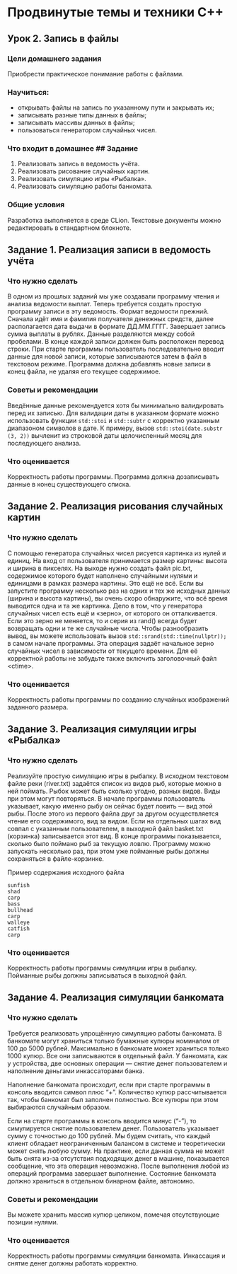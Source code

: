 # Продвинутые темы и техники C++
## Урок 2. Запись в файлы
### Цели домашнего задания

Приобрести практическое понимание работы с файлами.<br>
### Научиться:
* открывать файлы на запись по указанному пути и закрывать их;
* записывать разные типы данных в файлы;
* записывать массивы данных в файлы;
* пользоваться генератором случайных чисел.

### Что входит в домашнее ## Задание
1. Реализовать запись в ведомость учёта.
2. Реализовать рисование случайных картин.
3. Реализовать симуляцию игры «Рыбалка».
4. Реализовать симуляцию работы банкомата.

### Общие условия
Разработка выполняется в среде CLion. Текстовые документы можно редактировать в 
стандартном блокноте.

## Задание 1. Реализация записи в ведомость учёта

### Что нужно сделать
В одном из прошлых заданий мы уже создавали программу чтения и анализа ведомости выплат. 
Теперь требуется создать простую программу записи в эту ведомость.
Формат ведомости прежний. Сначала идёт имя и фамилия получателя денежных средств, далее 
располагается дата выдачи в формате ДД.ММ.ГГГГ. Завершает запись сумма выплаты в рублях. 
Данные разделяются между собой пробелами. В конце каждой записи должен быть расположен 
перевод строки.
При старте программы пользователь последовательно вводит данные для новой записи, 
которые записываются затем в файл в текстовом режиме. Программа должна добавлять новые 
записи в конец файла, не удаляя его текущее содержимое.

### Советы и рекомендации
Введённые данные рекомендуется хотя бы минимально валидировать перед их записью.
Для валидации даты в указанном формате можно использовать функции ```std::stoi```
 и ```std::subtr```
с корректно указанным диапазоном символов в дате. К примеру, вызов ```std::stoi(date.substr
(3, 2))``` вычленит из строковой даты целочисленный месяц для последующего анализа.

### Что оценивается
Корректность работы программы. Программа должна дозаписывать данные в конец 
существующего списка.


## Задание 2. Реализация рисования случайных картин

### Что нужно сделать
С помощью генератора случайных чисел рисуется картинка из нулей и единиц. На вход от 
пользователя принимается размер картины: высота и ширина в пикселях. На выходе нужно 
создать файл pic.txt, содержимое которого будет наполнено случайными нулями и единицами 
в рамках размера картины.
Это ещё не всё. Если вы запустите программу несколько раз на одних и тех же исходных 
данных (ширина и высота картины), вы очень скоро обнаружите, что всё время выводится 
одна и та же картинка. Дело в том, что у генератора случайных чисел есть ещё и «зерно», 
от которого он отталкивается. Если это зерно не меняется, то и серия из rand() всегда 
будет возвращать одни и те же случайные числа.
Чтобы разнообразить вывод, вы можете использовать вызов ```std::srand(std::time(nullptr));``` в самом начале программы. Эта операция задаёт начальное зерно случайных 
чисел в зависимости от текущего времени. Для её корректной работы не забудьте также 
включить заголовочный файл \<ctime\>.

### Что оценивается
Корректность работы программы по созданию случайных изображений заданного размера.

## Задание 3. Реализация симуляции игры «Рыбалка»

### Что нужно сделать
Реализуйте простую симуляцию игры в рыбалку. В исходном текстовом файле реки (river.txt) 
задаётся список из видов рыб, которые можно в ней поймать. Рыбок может быть сколько 
угодно, разных видов. Виды при этом могут повторяться.
В начале программы пользователь указывает, какую именно рыбу он сейчас будет ловить — 
вид этой рыбы. После этого из первого файла друг за другом осуществляется чтение его 
содержимого, вид за видом. Если на отдельных шагах вид совпал с указанным пользователем, 
в выходной файл basket.txt (корзинка) записывается этот вид.
В конце программы показывается, сколько было поймано рыб за текущую ловлю. Программу 
можно запускать несколько раз, при этом уже пойманные рыбы должны сохраняться в 
файле-корзинке.

Пример содержания исходного файла
```
sunfish
shad
carp
bass
bullhead
carp
walleye
catfish
carp
```

### Что оценивается
Корректность работы программы симуляции игры в рыбалку. Пойманные рыбы должны 
записываться в выходной файл.

## Задание 4. Реализация симуляции банкомата

### Что нужно сделать
Требуется реализовать упрощённую симуляцию работы банкомата. В банкомате могут храниться 
только бумажные купюры номиналом от 100 до 5000 рублей. Максимально в банкомате может 
храниться только 1000 купюр. Все они записываются в отдельный файл. У банкомата, как у 
устройства, две основных операции — снятие денег пользователем и наполнение деньгами 
инкассаторами банка.

Наполнение банкомата происходит, если при старте программы в консоль вводится символ 
плюс “+”. Количество купюр рассчитывается так, чтобы банкомат был заполнен полностью. 
Все купюры при этом выбираются случайным образом.

Если на старте программы в консоль вводится минус (“-”), то симулируется снятие 
пользователем денег. Пользователь указывает сумму с точностью до 100 рублей. Мы будем 
считать, что каждый клиент обладает неограниченным балансом в системе и теоретически 
может снять любую сумму. На практике, если данная сумма не может быть снята из-за 
отсутствия подходящих денег в машине, показывается сообщение, что эта операция 
невозможна.
После выполнения любой из операций программа завершает выполнение. Состояние банкомата 
должно храниться в отдельном бинарном файле, автономно.

### Советы и рекомендации
Вы можете хранить массив купюр целиком, помечая отсутствующие позиции нулями.

### Что оценивается
Корректность работы программы симуляции банкомата. Инкассация и снятие денег должны 
работать корректно.

